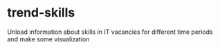 # trend-skills
Unload information about skills in IT vacancies for different time periods and make some visualization
